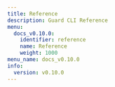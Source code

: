 ```yaml
---
title: Reference
description: Guard CLI Reference
menu:
  docs_v0.10.0:
    identifier: reference
    name: Reference
    weight: 1000
menu_name: docs_v0.10.0
info:
  version: v0.10.0
---
```


